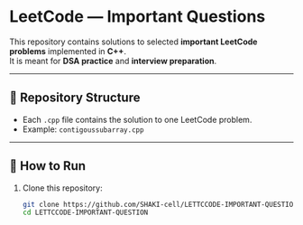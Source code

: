 # LeetCode — Important Questions

This repository contains solutions to selected **important LeetCode problems** implemented in **C++**.  
It is meant for **DSA practice** and **interview preparation**.

---

## 📂 Repository Structure
- Each `.cpp` file contains the solution to one LeetCode problem.
- Example: `contigoussubarray.cpp`

---

## 🚀 How to Run
1. Clone this repository:
   ```bash
   git clone https://github.com/SHAKI-cell/LETTCCODE-IMPORTANT-QUESTION.git
   cd LETTCCODE-IMPORTANT-QUESTION
